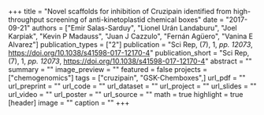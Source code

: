 +++
title = "Novel scaffolds for inhibition of Cruzipain identified from high-throughput screening of anti-kinetoplastid chemical boxes"
date = "2017-09-21"
authors = ["Emir Salas-Sarduy", "Lionel Urán Landaburu", "Joel Karpiak", "Kevin P Madauss", "Juan J Cazzulo", "Fernán Agüero", "Vanina E Alvarez"]
publication_types = ["2"]
publication = "Sci Rep, (7), 1, _pp. 12073_, https://doi.org/10.1038/s41598-017-12170-4"
publication_short = "Sci Rep, (7), 1, _pp. 12073_, https://doi.org/10.1038/s41598-017-12170-4"
abstract = ""
summary = ""
image_preview = ""
featured = false
projects = ["chemogenomics"]
tags = ["cruzipain", "GSK-Chemboxes",]
url_pdf = ""
url_preprint = ""
url_code = ""
url_dataset = ""
url_project = ""
url_slides = ""
url_video = ""
url_poster = ""
url_source = ""
math = true
highlight = true
[header]
image = ""
caption = ""
+++
